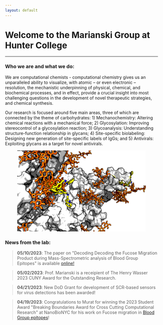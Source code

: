 ```yaml
---
layout: default
---
```


# Welcome to the Marianski Group at Hunter College

---

### Who we are and what we do:

We are computational chemists - computational chemistry gives us an unparalleled ability to visualize, with atomic – or even electronic – resolution, the mechanistic underpinning of physical, chemical, and biochemical processes, and in effect, provide a crucial insight into most challenging questions in the development of novel therapeutic strategies, and chemical synthesis.

Our research is focused around five main areas, three of which are connected by the theme of carbohydrates: 1) Mechanochemistry: Altering chemical reactions with a mechanical force; 2) Glycosylation: Improving stereocontrol of a glycosylation reaction; 3) Glycoanalysis: Understanding structure-function relationship in glycans; 4) Site-specific biolabeling: Designing new generation of site-specific labels of IgGs; and 5) Antivirals: Exploiting glycans as a target for novel antivirals. 

<figure class="w-100 tc">
 <img src="/assets/img/binding.png" alt="drawing"/>
</figure>


### News from the lab:

> **05/10/2023**: The paper on "Decoding Decoding the Fucose Migration Product during Mass-Spectrometric analysis of Blood Group Epitopes" is available [online!](https://onlinelibrary.wiley.com/doi/10.1002/anie.202302883)

> **05/02/2023**: Prof. Marianski is a receipient of The Henry Wasser 2023 CUNY Award for the Outstanding Research. 

> **04/21/2023**: New DoD Grant for development of SCR-based sensors for virus detections has been awarded! 

> **04/19/2023**: Congratulations to Murat for winning the 2023 Student Award "Breaking Boundaries Award for Cross Cutting Computational Research" at NanoBioNYC for his work on Fucose migration in [Blood Group epitopes](https://onlinelibrary.wiley.com/doi/10.1002/ange.202302883)!

